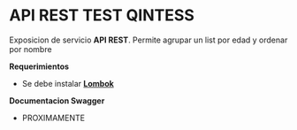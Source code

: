# API REST TEST QINTESS

Exposicion de servicio **API REST**. Permite agrupar un list por edad y ordenar por nombre

**Requerimientos**
 - Se debe instalar **[Lombok](https://projectlombok.org/)**

**Documentacion Swagger** 
 - PROXIMAMENTE

